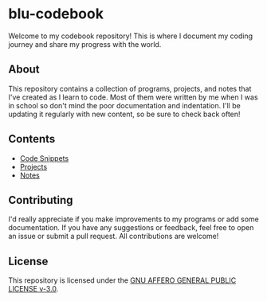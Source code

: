 # blu-codebook

Welcome to my codebook repository! This is where I document my coding journey and share my progress with the world.

## About

This repository contains a collection of programs, projects, and notes that I've created as I learn to code. Most of them were written by me when I was in school so don't mind the poor documentation and indentation. I'll be updating it regularly with new content, so be sure to check back often!

## Contents

- [Code Snippets](./code-snippets)
- [Projects](./projects)
- [Notes](./notes)

## Contributing

I'd really appreciate if you make improvements to my programs or add some documentation. If you have any suggestions or feedback, feel free to open an issue or submit a pull request. All contributions are welcome!

## License

This repository is licensed under the [GNU AFFERO GENERAL PUBLIC LICENSE v-3.0](./LICENSE).
